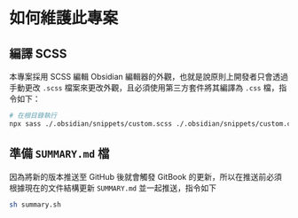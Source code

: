 # 如何維護此專案

## 編譯 SCSS

本專案採用 SCSS 編輯 Obsidian 編輯器的外觀，也就是說原則上開發者只會透過手動更改 `.scss` 檔案來更改外觀，且必須使用第三方套件將其編譯為 `.css` 檔，指令如下：

```bash
# 在根目錄執行
npx sass ./.obsidian/snippets/custom.scss ./.obsidian/snippets/custom.css --no-source-map
```

## 準備 `SUMMARY.md` 檔

因為將新的版本推送至 GitHub 後就會觸發 GitBook 的更新，所以在推送前必須根據現在的文件結構更新 `SUMMARY.md` 並一起推送，指令如下

```bash
sh summary.sh
```
